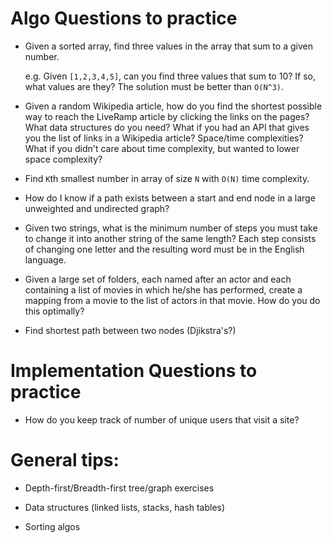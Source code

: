# Algo Questions to practice

* Given a sorted array, find three values in the array that sum to a given number.

  e.g. Given `[1,2,3,4,5]`, can you find three values that sum to 10? If so, what values are they? The solution must be better than `O(N^3)`.

* Given a random Wikipedia article, how do you find the shortest possible way to reach the LiveRamp article by clicking the links on the pages? What data structures do you need? What if you had an API that gives you the list of links in a Wikipedia article? Space/time complexities? What if you didn't care about time complexity, but wanted to lower space complexity?

* Find `K`th smallest number in array of size `N` with `O(N)` time complexity.

* How do I know if a path exists between a start and end node in a large unweighted and undirected graph?

* Given two strings, what is the minimum number of steps you must take to change it into another string of the same length? Each step consists of changing one letter and the resulting word must be in the English language.

* Given a large set of folders, each named after an actor and each containing a list of movies in which he/she has performed, create a mapping from a movie to the list of actors in that movie. How do you do this optimally?

* Find shortest path between two nodes (Djikstra's?)

# Implementation Questions to practice

* How do you keep track of number of unique users that visit a site?

# General tips:

* Depth-first/Breadth-first tree/graph exercises

* Data structures (linked lists, stacks, hash tables)

* Sorting algos
